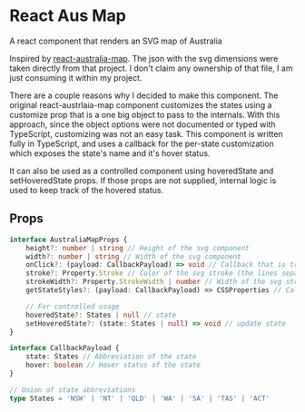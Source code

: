 # React Aus Map

A react component that renders an SVG map of Australia

Inspired by [react-australia-map](https://www.npmjs.com/package/react-australia-map). The json with the svg dimensions were taken directly from that project. I don't claim any ownership of that file, I am just consuming it within my project.

There are a couple reasons why I decided to make this component. The original react-austrlaia-map component customizes the states using a customize prop that is a one big object to pass to the internals. With this approach, since the object options were not documented or typed with TypeScript, customizing was not an easy task. This component is written fully in TypeScript, and uses a callback for the per-state customization which exposes the state's name and it's hover status.

It can also be used as a controlled component using hoveredState and setHoveredState props. If those props are not supplied, internal logic is used to keep track of the hovered status.

## Props

```typescript
interface AustraliaMapProps {
    height?: number | string // Height of the svg component
    width?: number | string // Width of the svg component
    onClick?: (payload: CallbackPayload) => void // Callback that is triggered when a state is clicked
    stroke?: Property.Stroke // Color of the svg stroke (the lines separating the states)
    strokeWidth?: Property.StrokeWidth | number // Width of the svg stroke (the lines separating the states)
    getStateStyles?: (payload: CallbackPayload) => CSSProperties // Callback to customize each state

    // For controlled usage
    hoveredState?: States | null // state
    setHoveredState?: (state: States | null) => void // update state
}

interface CallbackPayload {
    state: States // Abbreviation of the state
    hover: boolean // Hover status of the state
}

// Union of state abbreviations
type States = 'NSW' | 'NT' | 'QLD' | 'WA' | 'SA' | 'TAS' | 'ACT'
```
